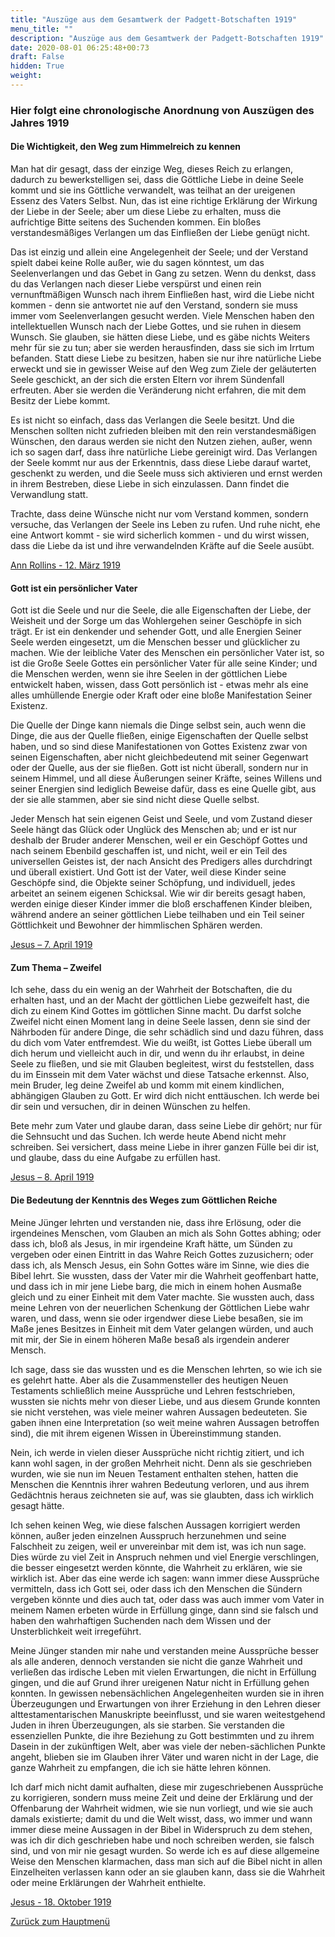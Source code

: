 ```yaml
---
title: "Auszüge aus dem Gesamtwerk der Padgett-Botschaften 1919"
menu_title: ""
description: "Auszüge aus dem Gesamtwerk der Padgett-Botschaften 1919"
date: 2020-08-01 06:25:48+00:73
draft: False
hidden: True
weight:
---
```

### Hier folgt eine chronologische Anordnung von Auszügen des Jahres 1919

#### Die Wichtigkeit, den Weg zum Himmelreich zu kennen

Man hat dir gesagt, dass der einzige Weg, dieses Reich zu erlangen, dadurch zu bewerkstelligen sei, dass die Göttliche Liebe in deine Seele kommt und sie ins Göttliche verwandelt, was teilhat an der ureigenen Essenz des Vaters Selbst. Nun, das ist eine richtige Erklärung der Wirkung der Liebe in der Seele; aber um diese Liebe zu erhalten, muss die aufrichtige Bitte seitens des Suchenden kommen. Ein bloßes verstandesmäßiges Verlangen um das Einfließen der Liebe genügt nicht.

Das ist einzig und allein eine Angelegenheit der Seele; und der Verstand spielt dabei keine Rolle außer, wie du sagen könntest, um das Seelenverlangen und das Gebet in Gang zu setzen. Wenn du denkst, dass du das Verlangen nach dieser Liebe verspürst und einen rein vernunftmäßigen Wunsch nach ihrem Einfließen hast, wird die Liebe nicht kommen - denn sie antwortet nie auf den Verstand, sondern sie muss immer vom Seelenverlangen gesucht werden. Viele Menschen haben den intellektuellen Wunsch nach der Liebe Gottes, und sie ruhen in diesem Wunsch. Sie glauben, sie hätten diese Liebe, und es gäbe nichts Weiters mehr für sie zu tun; aber sie werden herausfinden, dass sie sich im Irrtum befanden. Statt diese Liebe zu besitzen, haben sie nur ihre natürliche Liebe erweckt und sie in gewisser Weise auf den Weg zum Ziele der geläuterten Seele geschickt, an der sich die ersten Eltern vor ihrem Sündenfall erfreuten. Aber sie werden die Veränderung nicht erfahren, die mit dem Besitz der Liebe kommt.

Es ist nicht so einfach, dass das Verlangen die Seele besitzt. Und die Menschen sollten nicht zufrieden bleiben mit den rein verstandesmäßigen Wünschen, den daraus werden sie nicht den Nutzen ziehen, außer, wenn ich so sagen darf, dass ihre natürliche Liebe gereinigt wird. Das Verlangen der Seele kommt nur aus der Erkenntnis, dass diese Liebe darauf wartet, geschenkt zu werden, und die Seele muss sich aktivieren und ernst werden in ihrem Bestreben, diese Liebe in sich einzulassen. Dann findet die Verwandlung statt.

Trachte, dass deine Wünsche nicht nur vom Verstand kommen, sondern versuche, das Verlangen der Seele ins Leben zu rufen. Und ruhe nicht, ehe eine Antwort kommt - sie wird sicherlich kommen - und du wirst wissen, dass die Liebe da ist und ihre verwandelnden Kräfte auf die Seele ausübt.

[Ann Rollins - 12. März 1919](/padgett-botschaften/padgett-botschaften-in-reihenfolge-des-datums/padgett-botschaften-1919/die-wichtigkeit-den-weg-zum-himmelreich-zu-kennen-jep-ann-rollins-12-maerz-1919/)

#### Gott ist ein persönlicher Vater

Gott ist die Seele und nur die Seele, die alle Eigenschaften der Liebe, der Weisheit und der Sorge um das Wohlergehen seiner Geschöpfe in sich trägt. Er ist ein denkender und sehender Gott, und alle Energien Seiner Seele werden eingesetzt, um die Menschen besser und glücklicher zu machen. Wie der leibliche Vater des Menschen ein persönlicher Vater ist, so ist die Große Seele Gottes ein persönlicher Vater für alle seine Kinder; und die Menschen werden, wenn sie ihre Seelen in der göttlichen Liebe entwickelt haben, wissen, dass Gott persönlich ist - etwas mehr als eine alles umhüllende Energie oder Kraft oder eine bloße Manifestation Seiner Existenz.

Die Quelle der Dinge kann niemals die Dinge selbst sein, auch wenn die Dinge, die aus der Quelle fließen, einige Eigenschaften der Quelle selbst haben, und so sind diese Manifestationen von Gottes Existenz zwar von seinen Eigenschaften, aber nicht gleichbedeutend mit seiner Gegenwart oder der Quelle, aus der sie fließen. Gott ist nicht überall, sondern nur in seinem Himmel, und all diese Äußerungen seiner Kräfte, seines Willens und seiner Energien sind lediglich Beweise dafür, dass es eine Quelle gibt, aus der sie alle stammen, aber sie sind nicht diese Quelle selbst.

Jeder Mensch hat sein eigenen Geist und Seele, und vom Zustand dieser Seele hängt das Glück oder Unglück des Menschen ab; und er ist nur deshalb der Bruder anderer Menschen, weil er ein Geschöpf Gottes und nach seinem Ebenbild geschaffen ist, und nicht, weil er ein Teil des universellen Geistes ist, der nach Ansicht des Predigers alles durchdringt und überall existiert. Und Gott ist der Vater, weil diese Kinder seine Geschöpfe sind, die Objekte seiner Schöpfung, und individuell, jedes arbeitet an seinem eigenen Schicksal. Wie wir dir bereits gesagt haben, werden einige dieser Kinder immer die bloß erschaffenen Kinder bleiben, während andere an seiner göttlichen Liebe teilhaben und ein Teil seiner Göttlichkeit und Bewohner der himmlischen Sphären werden.

[Jesus – 7. April 1919](/padgett-botschaften/padgett-botschaften-in-reihenfolge-des-datums/padgett-botschaften-1919/gott-und-seine-persoenlichkeit-jep-jesus-7-april-1919/)

#### Zum Thema – Zweifel

Ich sehe, dass du ein wenig an der Wahrheit der Botschaften, die du erhalten hast, und an der Macht der göttlichen Liebe gezweifelt hast, die dich zu einem Kind Gottes im göttlichen Sinne macht. Du darfst solche Zweifel nicht einen Moment lang in deine Seele lassen, denn sie sind der Nährboden für andere Dinge, die sehr schädlich sind und dazu führen, dass du dich vom Vater entfremdest. Wie du weißt, ist Gottes Liebe überall um dich herum und vielleicht auch in dir, und wenn du ihr erlaubst, in deine Seele zu fließen, und sie mit Glauben begleitest, wirst du feststellen, dass du im Einssein mit dem Vater wächst und diese Tatsache erkennst. Also, mein Bruder, leg deine Zweifel ab und komm mit einem kindlichen, abhängigen Glauben zu Gott. Er wird dich nicht enttäuschen. Ich werde bei dir sein und versuchen, dir in deinen Wünschen zu helfen.

Bete mehr zum Vater und glaube daran, dass seine Liebe dir gehört; nur für die Sehnsucht und das Suchen. Ich werde heute Abend nicht mehr schreiben. Sei versichert, dass meine Liebe in ihrer ganzen Fülle bei dir ist, und glaube, dass du eine Aufgabe zu erfüllen hast.

[Jesus – 8. April 1919](/padgett-botschaften/padgett-botschaften-in-reihenfolge-des-datums/padgett-botschaften-1919/jesus-berichtigt-die-beschreibung-des-wesens-gottes-jep-jesus-8-april-1919/)

#### Die Bedeutung der Kenntnis des Weges zum Göttlichen Reiche

Meine Jünger lehrten und verstanden nie, dass ihre Erlösung, oder die irgendeines Menschen, vom Glauben an mich als Sohn Gottes abhing; oder dass ich, bloß als Jesus, in mir irgendeine Kraft hätte, um Sünden zu vergeben oder einen Eintritt in das Wahre Reich Gottes zuzusichern; oder dass ich, als Mensch Jesus, ein Sohn Gottes wäre im Sinne, wie dies die Bibel lehrt. Sie wussten, dass der Vater mir die Wahrheit geoffenbart hatte, und dass ich in mir jene Liebe barg, die mich in einem hohen Ausmaße gleich und zu einer Einheit mit dem Vater machte. Sie wussten auch, dass meine Lehren von der neuerlichen Schenkung der Göttlichen Liebe wahr waren, und dass, wenn sie oder irgendwer diese Liebe besaßen, sie im Maße jenes Besitzes in Einheit mit dem Vater gelangen würden, und auch mit mir, der Sie in einem höheren Maße besaß als irgendein anderer Mensch.

Ich sage, dass sie das wussten und es die Menschen lehrten, so wie ich sie es gelehrt hatte. Aber als die Zusammensteller des heutigen Neuen Testaments schließlich meine Aussprüche und Lehren festschrieben, wussten sie nichts mehr von dieser Liebe, und aus diesem Grunde konnten sie nicht verstehen, was viele meiner wahren Aussagen bedeuteten. Sie gaben ihnen eine Interpretation (so weit meine wahren Aussagen betroffen sind), die mit ihrem eigenen Wissen in Übereinstimmung standen.

Nein, ich werde in vielen dieser Aussprüche nicht richtig zitiert, und ich kann wohl sagen, in der großen Mehrheit nicht. Denn als sie geschrieben wurden, wie sie nun im Neuen Testament enthalten stehen, hatten die Menschen die Kenntnis ihrer wahren Bedeutung verloren, und aus ihrem Gedächtnis heraus zeichneten sie auf, was sie glaubten, dass ich wirklich gesagt hätte.

Ich sehen keinen Weg, wie diese falschen Aussagen korrigiert werden können, außer jeden einzelnen Ausspruch herzunehmen und seine Falschheit zu zeigen, weil er unvereinbar mit dem ist, was ich nun sage. Dies würde zu viel Zeit in Anspruch nehmen und viel Energie verschlingen, die besser eingesetzt werden könnte, die Wahrheit zu erklären, wie sie wirklich ist. Aber das eine werde ich sagen: wann immer diese Aussprüche vermitteln, dass ich Gott sei, oder dass ich den Menschen die Sündern vergeben könnte und dies auch tat, oder dass was auch immer vom Vater in meinem Namen erbeten würde in Erfüllung ginge, dann sind sie falsch und haben den wahrhaftigen Suchenden nach dem Wissen und der Unsterblichkeit weit irregeführt.

Meine Jünger standen mir nahe und verstanden meine Aussprüche besser als alle anderen, dennoch verstanden sie nicht die ganze Wahrheit und verließen das irdische Leben mit vielen Erwartungen, die nicht in Erfüllung gingen, und die auf Grund ihrer ureigenen Natur nicht in Erfüllung gehen konnten. In gewissen nebensächlichen Angelegenheiten wurden sie in ihren Überzeugungen und Erwartungen von ihrer Erziehung in den Lehren dieser alttestamentarischen Manuskripte beeinflusst, und sie waren weitestgehend Juden in ihren Überzeugungen, als sie starben. Sie verstanden die essenziellen Punkte, die ihre Beziehung zu Gott bestimmten und zu ihrem Dasein in der zukünftigen Welt, aber was viele der neben-sächlichen Punkte angeht, blieben sie im Glauben ihrer Väter und waren nicht in der Lage, die ganze Wahrheit zu empfangen, die ich sie hätte lehren können.

Ich darf mich nicht damit aufhalten, diese mir zugeschriebenen Aussprüche zu korrigieren, sondern muss meine Zeit und deine der Erklärung und der Offenbarung der Wahrheit widmen, wie sie nun vorliegt, und wie sie auch damals existierte; damit du und die Welt wisst, dass, wo immer und wann immer diese meine Aussagen in der Bibel in Widerspruch zu dem stehen, was ich dir dich geschrieben habe und noch schreiben werden, sie falsch sind, und von mir nie gesagt wurden. So werde ich es auf diese allgemeine Weise den Menschen klarmachen, dass man sich auf die Bibel nicht in allen Einzelheiten verlassen kann oder an sie glauben kann, dass sie die Wahrheit oder meine Erklärungen der Wahrheit enthielte.

[Jesus - 18. Oktober 1919](/padgett-botschaften/padgett-botschaften-in-reihenfolge-des-datums/padgett-botschaften-1919/die-bedeutung-der-kenntnis-des-weges-zum-goettlichen-reiche-jep-jesus-18-oktober-1919/)

[Zurück zum Hauptmenü](/padgett-botschaften/auszuege-aus-dem-gesamtwerk-der-padgett-botschaften/)
